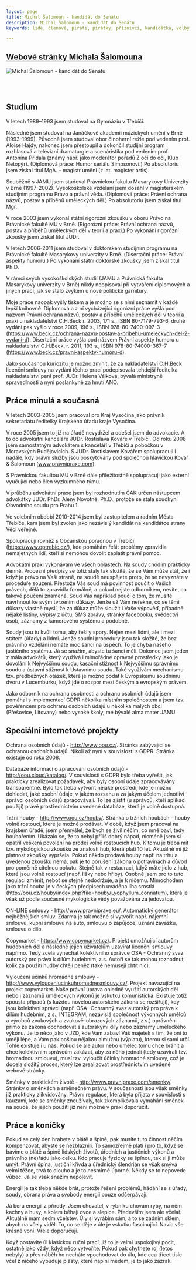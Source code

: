 ```yaml
---
layout: page
title: Michal Šalomoun - kandidát do Senátu
description: Michal Šalomoun - kandidát do Senátu
keywords: lidé, členové, piráti, pirátky, příznivci, kandidátka, volby

---
```


## [Webové stránky Michala Šalomouna](https://salomoundosenatu.cz/)


<div class="media-object-section bottom">
      <div class="thumbnail">
        <img src="{{ "/assets/img/senat-michal-salomoun.jpg"  }}" alt="Michal Šalomoun - kandidát do Senátu">
      </div>
</div>

<br><br>

## Studium

V letech 1989–1993 jsem studoval na Gymnáziu v Třebíči.

Následně jsem studoval na Janáčkově akademii múzických umění v Brně (1993-1999). Původně jsem studoval obor činoherní režie pod vedením prof. Aloise Hajdy, nakonec jsem přestoupil a dokončil studijní program rozhlasová a televizní dramaturgie a scenáristika pod vedením prof. Antonína Přidala (známý např. jako moderátor pořadů Z očí do očí, Klub Netopýr). (Diplomová práce: Humor seriálu Simpsonovi.) Po absolutoriu jsem získal titul MgA. – magistr umění (z lat. magister artis).

Souběžně s JAMU jsem studoval Právnickou fakultu Masarykovy Univerzity v Brně (1997-2002). Vysokoškolské vzdělání jsem dosáhl v magisterském studijním programu Právo a právní věda. (Diplomová práce: Právní ochrana názvů, postav a příběhů uměleckých děl.) Po absolutoriu jsem získal titul Mgr.

V roce 2003 jsem vykonal státní rigorózní zkoušku v oboru Právo na Právnické fakultě MU v Brně. (Rigorózní práce: Právní ochrana názvů, postav a příběhů uměleckých děl v teorii a praxi.) Po vykonání rigorózní zkoušky jsem získal titul JUDr.

V letech 2006-2011 jsem studoval v doktorském studijním programu na Právnické fakultě Masarykovy univerzity v Brně. (Disertační práce: Právní aspekty humoru.) Po vykonání státní doktorské zkoušky jsem získal titul Ph.D.

V rámci svých vysokoškolských studií (JAMU a Právnická fakulta Masarykovy univerzity v Brně) nikdy neopisoval při vytváření diplomových a jiných prací, jak se stalo zvykem u nové politické garnitury.

Moje práce naopak vyšly tiskem a je možno se s nimi seznámit v každé lepší knihovně. Diplomová a z ní vycházející rigorózní práce vyšla pod názvem Právní ochrana názvů, postav a příběhů uměleckých děl v teorii a praxi u nakladatelství C.H.Beck r. 2003, 171 s., ISBN 80-7179-793-6, druhé vydání pak vyšlo v roce 2009, 196 s., ISBN 978-80-7400-097-3 (https://www.beck.cz/ochrana-nazvu-postav-a-pribehu-umeleckych-del-2-vydani-d). Disertační práce vyšla pod názvem Právní aspekty humoru u nakladatelství C.H.Beck, r. 2011, 193 s., ISBN 978-80-74000-367-7 (https://www.beck.cz/pravni-aspekty-humoru-d).

Jako současnou kuriozitu je možno zmínit, že za nakladatelství C.H.Beck licenční smlouvy na vydání těchto prací podepisovala tehdejší ředitelka nakladatelství paní prof. JUDr. Helena Válková, bývalá ministryně spravedlnosti a nyní poslankyně za hnutí ANO.

## Práce minulá a současná

V letech 2003-2005 jsem pracoval pro Kraj Vysočina jako právník sekretariátu ředitelky Krajského úřadu kraje Vysočina.

V roce 2005 jsem to již na úřadě nevydržel a odešel jsem do advokacie. A to do advokátní kanceláře JUDr. Rostislava Kováře v Třebíči. Od roku 2008 jsem samostatným advokátem s kanceláří v  Třebíči a pobočkou v Moravských Budějovicích. S JUDr. Rostislavem Kovářem spolupracuji i nadále, kdy právní služby jsou poskytovány pod společnou hlavičkou Kovář & Šalomoun (www.pravnipraxe.com).

S Právnickou fakultou MU v Brně dále příležitostně spolupracuji jako externí vyučující nebo člen výzkumného týmu.

V průběhu advokátní praxe jsem byl rozhodnutím ČAK určen nástupcem advokátky JUDr. PhDr. Aleny Novotné, Ph.D., protože se stala soudkyní Obvodního soudu pro Prahu 1.

Ve volebním období 2010-2014 jsem byl zastupitelem a radním Města Třebíče, kam jsem byl zvolen jako nezávislý kandidát na kandidátce strany Věci veřejné.

Spolupracuji rovněž s Občanskou poradnou v Třebíči (https://www.optrebic.cz/), kde pomáhám řešit problémy zpravidla nemajetných lidí, kteří si nemohou dovolit zaplatit právní pomoc.

Advokátní praxi vykonávám ve všech oblastech. Na soudy chodím prakticky denně. Procesní předpisy se totiž staly tak složité, že se Vám může stát, že i když je právo na Vaší straně, na soudě neuspějete proto, že se nevyznáte v proceduře souzení. Přestože Vás soud má povinnost poučit o Vašich právech, dělá to zpravidla formálně, a pokud nejste odborníkem, nevíte, co takové poučení znamená. Soud Vás například poučí o tom, že musíte navrhnout ke svým tvrzením důkazy. Jenže už Vám neřekne, co se těmi důkazy vlastně myslí, že za důkaz může sloužit i Vaše výpověď, případně nějaké listiny, výpisy z účtu, SMS zprávy, stránky facebooku, svědectví osob, záznamy z kamerového systému a podobně.

Soudy jsou tu kvůli tomu, aby řešily spory. Nejen mezi lidmi, ale i mezi státem (úřady) a lidmi. Jenže soudní procedury jsou tak složité, že bez právního vzdělání nemáte moc šancí na úspěch. To je chyba našeho justičního systému. Já se snažím, abyste tu šanci měli. Dokonce jsem jeden z mála advokátů, který využívá i mimořádné opravné prostředky jako je dovolání k Nejvyššímu soudu, kasační stížnost k Nejvyššímu správnímu soudu a ústavní stížnost k Ústavnímu soudu. Také využívám mechanismu tzv. předběžných otázek, které je možno podat k Evropskému soudnímu dvoru v Lucemburku, když jde o rozpor mezi českým a evropským právem.

Jako odborník na ochranu osobnosti a ochranu osobních údajů jsem pomáhal s implementací GDPR několika místním společnostem a jsem tzv. pověřencem pro ochranu osobních údajů u několika malých obcí (Přešovice, Litovany) nebo vysoké školy, mé bývalé alma mater JAMU.

## Speciální internetové projekty

Ochrana osobních údajů - http://www.oou.cz/. Stránka zabývající se ochranou osobních údajů. Nikoli až nyní v souvislosti s GDPR. Stránka existuje od roku 2008.

Databáze informací o zpracování osobních údajů - http://oou.cloud/katalog/. V souvislosti s GDPR bylo třeba vyřešit, jak prakticky zrealizovat požadavek, aby byly osobní údaje zpracovávány transparentně. Bylo tak třeba vytvořit nějaké prostředí, kde je možno dohledat, jaké osobní údaje, v jakém rozsahu a za jakým účelem jednotliví správci osobních údajů zpracovávají. To lze zjistit (u správců, kteří aplikaci použijí) právě prostřednictvím uvedené databáze, která je volně dostupná.

Tržní houby - http://www.oou.cz/houby/. Stránka o tržních houbách – houby volně rostoucí, které je možné prodávat. V době, když jsem pracoval na krajském úřadě, jsem přemýšlel, že bych se živil něčím, co mně baví, tedy houbařením. Ukázalo se, že to nebyl příliš dobrý nápad, nicméně jsem si opatřil veškerá povolení na prodej volně rostoucích hub. K tomu je třeba mít tzv. mykologickou zkoušku ze znalosti hub, která platí 10 let. Aktuálně mi již platnost zkoušky vypršela. Pokud někdo prodává houby např. na trhu a uvedenou zkoušku nemá, pak je to porušení zákona o potravinách a důvod pro poměrně citelnou pokutu. Stejně tak v restauraci, když máte jídlo z hub, které jsou volně rostoucí (např. lišky nebo hřiby). Osobně jsem pro to tuto regulaci změnit, neboť se stejně nedodržuje, a je k ničemu. Mimochodem jako tržní houba je v českých předpisech uváděna líha srostlá (http://oou.cz/houby/index.php?file=houby/Lyophyllum_connatum), která je však už podle současné mykologické vědy považována za jedovatou.

ON-LINE smlouvy - http://www.pravnipraxe.eu/. Automatický generátor nejběžnějších smluv. Zdarma je tak možné si vytvořit např. nájemní smlouvu, kupní smlouvu na auto, smlouvu o zápůjčce, uznání závazku, smlouvu o dílo.

Copymarket - https://www.copymarket.cz/. Projekt umožňující autorům hudebních děl a následně jejich uživatelům uzavírat licenční smlouvy napřímo. Tedy zcela vynechat kolektivního správce OSA - Ochranný svaz autorský pro práva k dílům hudebním, z.s. Autoři se tak mohou rozhodnut, kolik za použití hudby chtějí peněz (také nemusejí chtít nic).

Vyloučení účinků hromadné smlouvy - http://www.vylouceniucinkuhromadnesmlouvy.cz/. Projekt navazující na projekt copymarket. Naše právní úprava ohledně využití autorských děl nebo i záznamů uměleckých výkonů je vskutku komunistická. Existuje totiž spousta případů (s každou novelou autorského zákona se rozšiřují), kdy jsou kolektivní správci (např. OSA- Ochranný svaz autorský pro práva k dílům hudebním, z.s., INTEGRAM, nezávislá společnost výkonných umělců a výrobců zvukových a zvukově-obrazových záznamů, z.s.) oprávněni přímo ze zákona obchodovat s autorskými díly nebo záznamy uměleckého výkonu. Je to něco jako v JZD, kde Vám zabaví Váš majetek s tím, že oni to umějí lépe, a Vám pak pošlou nějakou almužnu (výplatu), kterou si sami určí. Tohle existuje i u nás. Pokud se ale autor nebo umělec tomu chce bránit a chce kolektivním správcům zakázat, aby za něho jednali (tedy uzavírali tzv. hromadnou smlouvu), musí tzv. vyloučit účinky hromadné smlouvy, což je docela složitý proces, který lze zrealizovat prostřednictvím uvedené webové stránky.

Směnky v praktickém životě - http://www.pravnipraxe.com/smenky/. Stránky o směnkách a směnečném právu. V současnosti jsou však směnky již prakticky zlikvidovány. Právní regulace, která byla přijata v souvislosti s kauzami, kde se směnky zneužívaly, tak zkomplikovala vymáhání směnek na soudě, že jejich použití již není možné v praxi doporučit.

## Práce a koníčky

Pokud se celý den hrabete v blátě a špíně, pak musíte tuto činnost něčím kompenzovat, abyste se nezbláznili. To samozřejmě platí i pro to, když se bavíme o blátě a špíně lidských životů, úředních a justičních výkonů a právního (ne)řádu jako celku. Kdo pracuje fyzicky se špínou, tak si ji může umýt. Právní špína, justiční křivda a úřednický šlendrián se však smývá velmi těžce, trvá to dlouho a je to nesmírně úporné. Někdy se to nepovede vůbec. Já se však snažím nepolevit.

Energii je tak třeba někde brát, protože řešení problémů, hádání se s úřady, soudy, obrana práva a svobody energii pouze odčerpávají.

Já beru energii z přírody. Jsem chovatel, v rybníku chovám ryby, na něm kachny a husy, a kolem běhají ovce a slepice. Především jsem ale včelař. Aktuálně mám sedm včelstev. Úly si vyrábím sám, a to se zadním sklem, abych na včely viděl. To, co se děje v úle je vskutku fascinující. Navíc vše krásně voní. Vřele doporučuji.

Když postavíte úl klasickou ruční prací, již to je velmi uspokojivý pocit, ostatně jako vždy, když něco vytvoříte. Pokud pak chytnete roj (letos nebyly) a přes náběh ho necháte vpochodovat do úlu, kde cca třicet tisíc včel z ničeho vybuduje plásty, které naplní medem, je to jako zázrak.

